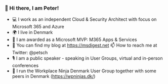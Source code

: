 ### 👋 Hi there, I am Peter!

* 💻 I work as an independent Cloud & Security Architect with focus on Microsoft 365 and Azure
* 🌍 I live in Denmark
* 🎉 I am awarded as a Microsoft MVP: M365 Apps & Services
* 🔭 You can find my blog at https://msdigest.net
📫 How to reach me at Twitter: @petsch
* 🎙 I am a public speaker - speaking in User Groups, virtual and in-person conferences
* 👯 I run the Workplace Ninja Denmark User Group together with some peers in Denmark (https://wpninjas.dk/)


<!--
**peterschmidtdk/peterschmidtdk** is a ✨ _special_ ✨ repository because its `README.md` (this file) appears on your GitHub profile.

Here are some ideas to get you started:

- 🔭 I’m currently working on ...
- 🌱 I’m currently learning ...
- 👯 I’m looking to collaborate on ...
- 🤔 I’m looking for help with ...
- 💬 Ask me about ...
- 
- 😄 Pronouns: ...
- ⚡ Fun fact: ...
-->
